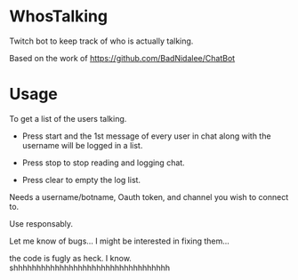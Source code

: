 # WhosTalking
Twitch bot to keep track of who is actually talking.

Based on the work of https://github.com/BadNidalee/ChatBot

# Usage
To get a list of the users talking. 
 
- Press start and the 1st message of every user in chat along with the username will be logged in a list.

- Press stop to stop reading and logging chat. 

- Press clear to empty the log list. 

Needs a username/botname, Oauth token, and channel you wish to connect to. 

Use responsably. 

Let me know of bugs... I might be interested in fixing them... 

the code is fugly as heck. I know. shhhhhhhhhhhhhhhhhhhhhhhhhhhhhhhhhh
